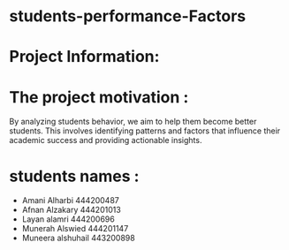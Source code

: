 # students-performance-Factors
#   Project Information:

#  The project motivation :
 By analyzing students behavior, we aim to help them become better students. This involves identifying patterns
and factors that influence their academic success and providing actionable insights.

#   students names :
- Amani Alharbi 444200487
- Afnan Alzakary 444201013
- Layan alamri 444200696
- Munerah Alswied 444201147
- Muneera alshuhail 443200898
